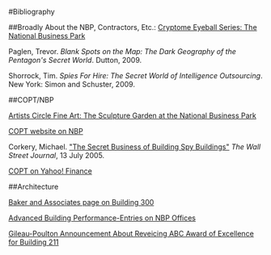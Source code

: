 #Bibliography

##Broadly About the NBP, Contractors, Etc.:
[Cryptome Eyeball Series: The National Business Park](http://cryptome.org/eyeball/nsa-nbp/nsa-nbp.htm)

Paglen, Trevor. *Blank Spots on the Map: The Dark Geography of the Pentagon's Secret World*. Dutton, 2009. 

Shorrock, Tim. *Spies For Hire: The Secret World of Intelligence Outsourcing*. New York: Simon and Schuster, 2009. 

##COPT/NBP

[Artists Circle Fine Art: The Sculpture Garden at the National Business Park](https://artcfa.wordpress.com/2011/10/18/the-sculpture-garden-at-the-national-business-park/)

[COPT website on NBP](http://www.copt.com/propertyModule/park_detail.asp?parkid=108)

Corkery, Michael. ["The Secret Business of Building Spy Buildings"](http://online.wsj.com/article/0,,SB112120798222483841,00.html) *The Wall Street Journal*, 13 July 2005. 

[COPT on Yahoo! Finance](http://finance.yahoo.com/q?s=ofc&ql=1)

##Architecture

[Baker and Associates page on Building 300](http://www.mbakercorp.com/index.php?option=com_content&task=view&id=2083&Itemid=287)

[Advanced Building Performance-Entries on NBP Offices](http://abpcx.com/finalsite/2012/04/copt-nbp-300/)

[Gileau-Poulton Announcement About Reveicing ABC Award of Excellence for Building 211](http://www.gpapc.net/News_Updates/Bakers_Award_ABC_NBP.htm)